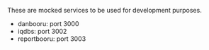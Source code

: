 These are mocked services to be used for development purposes.

- danbooru: port 3000
- iqdbs: port 3002
- reportbooru: port 3003
